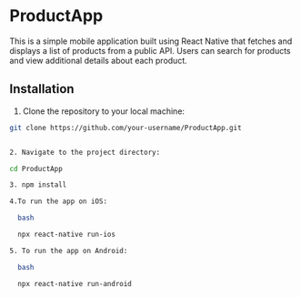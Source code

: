 # ProductApp

This is a simple mobile application built using React Native that fetches and displays a list of products from a public API. Users can search for products and view additional details about each product.

## Installation

1. Clone the repository to your local machine:

```bash
git clone https://github.com/your-username/ProductApp.git


2. Navigate to the project directory:

cd ProductApp

3. npm install

4.To run the app on iOS:

  bash

  npx react-native run-ios

5. To run the app on Android:

  bash

  npx react-native run-android
